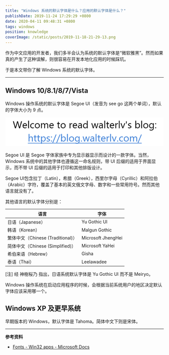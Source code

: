 ```yaml
---
title: "Windows 系统的默认字体是什么？应用的默认字体是什么？"
publishDate: 2019-11-24 17:29:29 +0800
date: 2020-04-11 09:48:31 +0800
tags: windows
position: knowledge
coverImage: /static/posts/2019-11-18-21-29-13.png
---
```


作为中文应用的开发者，我们多半会认为系统的默认字体是“微软雅黑”。然而如果真的产生了这种误解，则很容易在开发本地化应用的时候踩坑。

于是本文带你了解 Windows 系统的默认字体。

---

<div id="toc"></div>

## Windows 10/8.1/8/7/Vista

Windows 操作系统的默认字体是 Segoe UI（发音为 see go 这两个单词），默认的字体大小为 9 点。

![Segoe UI](/static/posts/2019-11-18-21-29-13.png)

Segoe UI 是 Segoe 字体家族中专为显示器显示而设计的一款字体。当然，Windows 系统中的其他字体也遵循这一命名规则，带 UI 后缀的适用于界面显示，而不带 UI 后缀的适用于打印和其他排版设计。

Segoe UI包含拉丁（Latin），希腊（Greek），西里尔字母（Cyrillic）和阿拉伯（Arabic）字符，覆盖了基本的英文俄文字母、数字和一些常用符号。然而其他语言就没有了。

其他语言的默认字体分别是：

| 语言                              | 字体               |
| --------------------------------- | ------------------ |
| 日语（Japanese）                  | Yu Gothic UI       |
| 韩语（Korean）                    | Malgun Gothic      |
| 繁体中文（Chinese (Traditional)） | Microsoft JhengHei |
| 简体中文（Chinese (Simplified)）  | Microsoft YaHei    |
| 希伯来语（Hebrew）                | Gisha              |
| 泰语（Thai）                      | Leelawadee         |

[注] 经 神樹桜乃 指出，日语系统默认字体是 Yu Gothic UI 而不是 Meiryo。

Windows 操作系统在启动应用程序的时候，会根据当前系统用户的地区决定默认字体应该采用哪一个。

## Windows XP 及更早系统

早期版本的 Windows，默认字体是 Tahoma。简体中文下则是宋体。

---

**参考资料**

- [Fonts - Win32 apps - Microsoft Docs](https://docs.microsoft.com/en-us/windows/win32/uxguide/vis-fonts)

